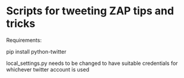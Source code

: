 # Scripts for tweeting ZAP tips and tricks

Requirements:

pip install python-twitter

local_settings.py needs to be changed to have suitable credentials for whichever twitter account is used